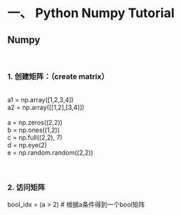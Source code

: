 <h1>一、 Python Numpy Tutorial</h1>

<h2>Numpy</h2>
<br>
<h3>1. 创建矩阵：（create matrix）</h3> <br>
a1 = np.array([1,2,3,4]) <br>
a2 = np.array([[1,2],[3,4]]) <br>
<br>
a = np.zeros((2,2)) <br>
b = np.ones((1,2)) <br>
c = np.full((2,2), 7) <br>
d = np.eye(2) <br>
e = np.random.random((2,2)) <br>
<br><br>

<h3>2. 访问矩阵 </h3>
bool_idx = (a > 2) # 根据a条件得到一个bool矩阵 <br>
